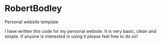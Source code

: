# RobertBodley
Personal website template

I have written this code for my personal website. It is very basic, clean and simple. If anyone is interested in using it please feel free to do so!
